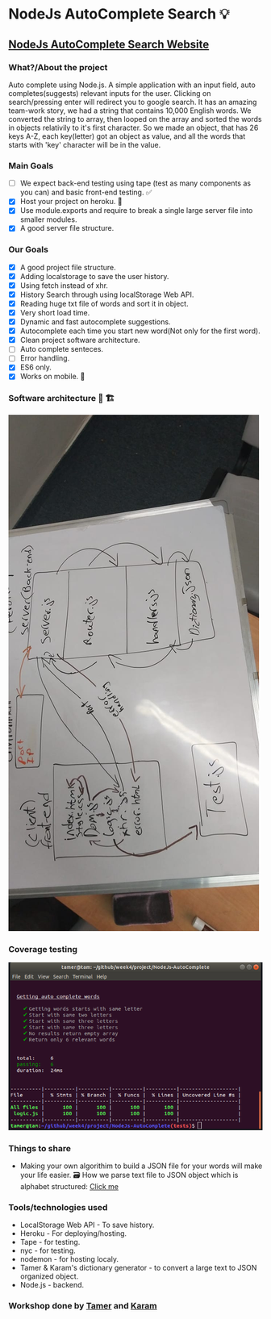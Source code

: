 # NodeJs AutoComplete Search :bulb:

## [NodeJs AutoComplete Search Website](https://tamkarnodejs.herokuapp.com)


### What?/About the project
Auto complete using Node.js.
A simple application with an input field, auto completes(suggests) relevant inputs for the user. 
Clicking on search/pressing enter will redirect you to google search.
It has an amazing team-work story, we had a string that contains 10,000 English words.
We converted the string to array, then looped on the array and sorted the words in objects relativily to it's first character.
So we made an object, that has 26 keys A-Z, each key(letter) got an object as value, and all the words that starts with 'key' character will be in the value. 

### Main Goals
- [ ] We expect back-end testing using tape (test as many components as you can) and basic front-end testing. :white_check_mark:
- [x] Host your project on heroku. :rocket:
- [x] Use module.exports and require to break a single large server file into smaller modules.
- [x] A good server file structure.

### Our Goals
- [x] A good project file structure. 
- [x] Adding localstorage to save the user history.
- [x] Using fetch instead of xhr.
- [x] History Search through using localStorage Web API.
- [x] Reading huge txt file of words and sort it in object.
- [x] Very short load time.
- [x] Dynamic and fast autocomplete suggestions.
- [x] Autocomplete each time you start new word(Not only for the first word).
- [x] Clean project software architecture.
- [ ] Auto complete senteces.
- [ ] Error handling.
- [x] ES6 only.
- [x] Works on mobile. :iphone:

### Software architecture :construction: :building_construction:
![](https://github.com/facn5/NodeJs-AutoComplete/blob/master/repoAssets/arch.jpeg)


### Coverage testing
![](https://github.com/facn5/NodeJs-AutoComplete/blob/master/repoAssets/coverageBackend.png)

### Things to share
- Making your own algorithim to build a JSON file for your words will make your life easier. :card_file_box:
How we parse text file to JSON object which is alphabet structured: [Click me](https://github.com/facn5/NodeJs-AutoComplete/blob/master/wordssetup.js)



### Tools/technologies used
* LocalStorage Web API - To save history.
* Heroku - For deploying/hosting.
* Tape - for testing.
* nyc - for testing.
* nodemon - for hosting localy.
* Tamer & Karam's dictionary generator - to convert a large text to JSON organized object.
* Node.js - backend.



### Workshop done by [Tamer](https://github.com/tamerNasser) and [Karam](https://github.com/karam1ashqar)

